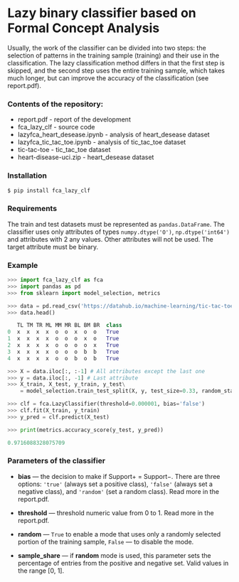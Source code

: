 # Lazy binary classifier based on Formal Concept Analysis

Usually, the work of the classifier can be divided into two steps: the selection of patterns in the training sample (training) and their use in the classification. The lazy classification method differs in that the first step is skipped, and the second step uses the entire training sample, which takes much longer, but can improve the accuracy of the classification (see report.pdf).

### Contents of the repository:
* report.pdf - report of the development
* fca_lazy_clf - source code
* lazyfca_heart_desease.ipynb - analysis of heart_desease dataset 
* lazyfca_tic_tac_toe.ipynb - analysis of tic_tac_toe dataset 
* tic-tac-toe - tic_tac_toe dataset
* heart-disease-uci.zip - heart_desease dataset

### Installation

```sh
$ pip install fca_lazy_clf
```

###  Requirements

The train and test datasets must be represented as ```pandas.DataFrame```. The classifier uses only attributes of types ```numpy.dtype('O')```, ```np.dtype('int64')``` and attributes with 2 any values. Other attributes will not be used. The target attribute must be binary.

### Example

```python
>>> import fca_lazy_clf as fca
>>> import pandas as pd
>>> from sklearn import model_selection, metrics

>>> data = pd.read_csv('https://datahub.io/machine-learning/tic-tac-toe-endgame/r/tic-tac-toe.csv')
>>> data.head()

   TL TM TR ML MM MR BL BM BR  class
0  x  x  x  x  o  o  x  o  o   True
1  x  x  x  x  o  o  o  x  o   True
2  x  x  x  x  o  o  o  o  x   True
3  x  x  x  x  o  o  o  b  b   True
4  x  x  x  x  o  o  b  o  b   True

>>> X = data.iloc[:, :-1] # All attributes except the last one
>>> y = data.iloc[:, -1] # Last attribute
>>> X_train, X_test, y_train, y_test\
    = model_selection.train_test_split(X, y, test_size=0.33, random_state=0)

>>> clf = fca.LazyClassifier(threshold=0.000001, bias='false')
>>> clf.fit(X_train, y_train)
>>> y_pred = clf.predict(X_test)

>>> print(metrics.accuracy_score(y_test, y_pred))

0.9716088328075709
```

### Parameters of the classifier

* __bias__ — the decision to make if Support+ = Support−. There are three options: ```'true'``` (always set a positive class), ```'false'``` (always set a negative class), and ```'random'``` (set a random class). Read more in the report.pdf.
* __threshold__ — threshold numeric value from 0 to 1. Read more in the report.pdf.

* __random__ — ```True``` to enable a mode that uses only a randomly selected portion of the training sample, ```False``` — to disable the mode.
* __sample_share__ — if __random__ mode is used, this parameter sets the percentage of entries from the positive and negative set. Valid values in the range [0, 1].
